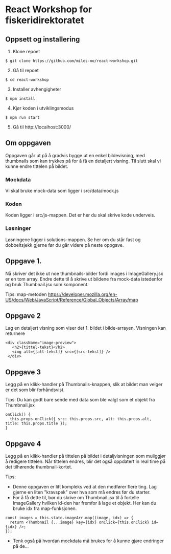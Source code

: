 # React Workshop for fiskeridirektoratet

## Oppsett og installering

1. Klone repoet
```
$ git clone https://github.com/miles-no/react-workshop.git
```
2. Gå til repoet
```
$ cd react-workshop
```
3. Installer avhengigheter
```
$ npm install
```
4. Kjør koden i utviklingsmodus
```
$ npm run start
```
5. Gå til http://localhost:3000/

## Om oppgaven

Oppgaven går ut på å gradvis bygge ut en enkel bildevisning, med thumbnails som kan trykkes på for å få en detaljert visning. Til slutt skal vi kunne endre tittelen på bildet.

### Mockdata
Vi skal bruke mock-data som ligger i  src/data/mock.js

### Koden
Koden ligger i src/js-mappen. Det er her du skal skrive kode underveis.

### Løsninger
Løsningene ligger i solutions-mappen. Se her om du står fast og dobbeltsjekk gjerne før du går videre på neste oppgave.

## Oppgave 1.

Nå skriver det ikke ut noe thumbnails-bilder fordi images i ImageGallery.jsx er en tom array. Endre dette til å skrive ut bildene fra mock-data istedenfor og bruk Thumbnail.jsx som komponent.

Tips: map-metoden
https://developer.mozilla.org/en-US/docs/Web/JavaScript/Reference/Global_Objects/Array/map

## Oppgave 2

Lag en detaljert visning som viser det 1. bildet i bilde-arrayen. Visningen kan returnere
```
<div className="image-preview">
   <h2>{tittel-tekst}</h2>
   <img alt={[alt-tekst]} src={[src-tekst]} />
 </div>
```

## Oppgave 3

Legg på en klikk-handler på Thumbnails-knappen, slik at bildet man velger er det som blir forhåndsvist.

Tips:
Du kan godt bare sende med data som ble valgt som et objekt fra Thumbnail.jsx
```
onClick() {
  this.props.onClick({ src: this.props.src, alt: this.props.alt, title: this.props.title });
}
```

## Oppgave 4

Legg på en klikk-handler på tittelen på bildet i detaljvisningen som muliggjør å redigere tittelen. Når tittelen endres, blir det også oppdatert in real time på det tilhørende thumbnail-kortet.

Tips:
- Denne oppgaven er litt kompleks ved at den medfører flere ting. Lag gjerne en liten "kravspek" over hva som må endres før du starter.
- For å få dette til, bør du skrive om Thumbnail.jsx til å fortelle ImageGallery hvilken id-den har fremfor å lage et objekt. Her kan du bruke idx fra map-funksjonen.
```
const images = this.state.imageArr.map((image, idx) => {
  return <Thumbnail {...image} key={idx} onClick={this.onClick} id={idx} />;
});
```
- Tenk også på hvordan mockdata må brukes for å kunne gjøre endringer på de...
